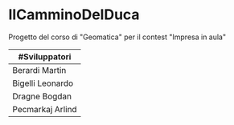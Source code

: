 # IlCamminoDelDuca
Progetto del corso di "Geomatica" per il contest "Impresa in aula"

|   #Sviluppatori   |
|------------------|
|  Berardi Martin  |
| Bigelli Leonardo |
|  Dragne Bogdan   |
| Pecmarkaj Arlind |

